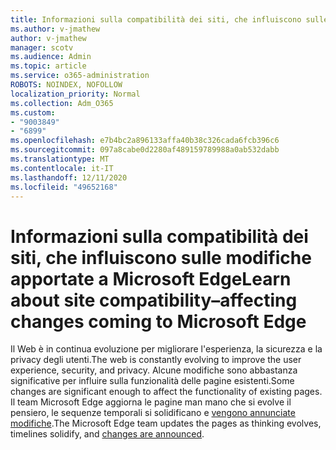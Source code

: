 ```yaml
---
title: Informazioni sulla compatibilità dei siti, che influiscono sulle modifiche apportate a Microsoft Edge
ms.author: v-jmathew
author: v-jmathew
manager: scotv
ms.audience: Admin
ms.topic: article
ms.service: o365-administration
ROBOTS: NOINDEX, NOFOLLOW
localization_priority: Normal
ms.collection: Adm_O365
ms.custom:
- "9003849"
- "6899"
ms.openlocfilehash: e7b4bc2a896133affa40b38c326cada6fcb396c6
ms.sourcegitcommit: 097a8cabe0d2280af489159789988a0ab532dabb
ms.translationtype: MT
ms.contentlocale: it-IT
ms.lasthandoff: 12/11/2020
ms.locfileid: "49652168"
---
```

# <a name="learn-about-site-compatibilityaffecting-changes-coming-to-microsoft-edge"></a><span data-ttu-id="a23ab-102">Informazioni sulla compatibilità dei siti, che influiscono sulle modifiche apportate a Microsoft Edge</span><span class="sxs-lookup"><span data-stu-id="a23ab-102">Learn about site compatibility–affecting changes coming to Microsoft Edge</span></span>

<span data-ttu-id="a23ab-103">Il Web è in continua evoluzione per migliorare l'esperienza, la sicurezza e la privacy degli utenti.</span><span class="sxs-lookup"><span data-stu-id="a23ab-103">The web is constantly evolving to improve the user experience, security, and privacy.</span></span> <span data-ttu-id="a23ab-104">Alcune modifiche sono abbastanza significative per influire sulla funzionalità delle pagine esistenti.</span><span class="sxs-lookup"><span data-stu-id="a23ab-104">Some changes are significant enough to affect the functionality of existing pages.</span></span> <span data-ttu-id="a23ab-105">Il team Microsoft Edge aggiorna le pagine man mano che si evolve il pensiero, le sequenze temporali si solidificano e [vengono annunciate modifiche](https://go.microsoft.com/fwlink/?linkid=2135534).</span><span class="sxs-lookup"><span data-stu-id="a23ab-105">The Microsoft Edge team updates the pages as thinking evolves, timelines solidify, and [changes are announced](https://go.microsoft.com/fwlink/?linkid=2135534).</span></span>
